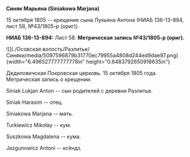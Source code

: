 **Синяк Марьяна (Siniakowa Marjana)**

15 октября 1805 -- крещение сына Лукьяна Антона (НИАБ 136-13-894, лист
58, №43/1805-р (ориг)).

**НИАБ 136-13-894:** Лист 58. **Метрическая запись №43/1805-р (ориг).**

![](./Осовская волость/Разлитье/Синяки/media/5097596879b31770ec79955a4808d244ed9dae97.png){width="6.496527777777778in"
height="0.6483792650918635in"}

Дедиловичская Покровская церковь. 15 октября 1805 года. Метрическая
запись о крещении.

Siniak Lukjan Anton -- сын родителей с деревни Разлитье.

Siniak Harasim -- отец.

Siniakowa Marjana -- мать.

Turkiewicz Mikołay -- кум.

Suszkowa Magdalena -- кума.

Jazgunowicz Antoni -- ксёндз.
